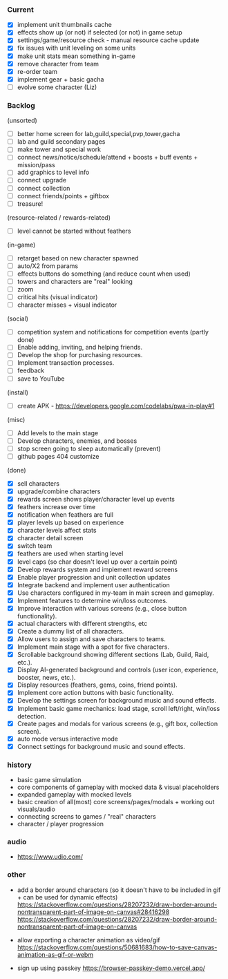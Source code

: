 ### Current

-   [x] implement unit thumbnails cache
-   [x] effects show up (or not) if selected (or not) in game setup
-   [x] settings/game/resource check - manual resource cache update
-   [x] fix issues with unit leveling on some units
-   [x] make unit stats mean something in-game
-   [x] remove character from team
-   [x] re-order team
-   [x] implement gear + basic gacha
-   [ ] evolve some character (Liz)

### Backlog

(unsorted)

-   [ ] better home screen for lab,guild,special,pvp,tower,gacha
-   [ ] lab and guild secondary pages
-   [ ] make tower and special work
-   [ ] connect news/notice/schedule/attend + boosts + buff events +
        mission/pass
-   [ ] add graphics to level info
-   [ ] connect upgrade
-   [ ] connect collection
-   [ ] connect friends/points + giftbox
-   [ ] treasure!

(resource-related / rewards-related)

-   [ ] level cannot be started without feathers

(in-game)

-   [ ] retarget based on new character spawned
-   [ ] auto/X2 from params
-   [ ] effects buttons do something (and reduce count when used)
-   [ ] towers and characters are "real" looking
-   [ ] zoom
-   [ ] critical hits (visual indicator)
-   [ ] character misses + visual indicator

(social)

-   [ ] competition system and notifications for competition events (partly
        done)
-   [ ] Enable adding, inviting, and helping friends.
-   [ ] Develop the shop for purchasing resources.
-   [ ] Implement transaction processes.
-   [ ] feedback
-   [ ] save to YouTube

(install)

-   [ ] create APK - https://developers.google.com/codelabs/pwa-in-play#1

(misc)

-   [ ] Add levels to the main stage
-   [ ] Develop characters, enemies, and bosses
-   [ ] stop screen going to sleep automatically (prevent)
-   [ ] github pages 404 customize

(done)

-   [x] sell characters
-   [x] upgrade/combine characters
-   [x] rewards screen shows player/character level up events
-   [x] feathers increase over time
-   [x] notification when feathers are full
-   [x] player levels up based on experience
-   [x] character levels affect stats
-   [x] character detail screen
-   [x] switch team
-   [x] feathers are used when starting level
-   [x] level caps (so char doesn't level up over a certain point)
-   [x] Develop rewards system and implement reward screens
-   [x] Enable player progression and unit collection updates
-   [x] Integrate backend and implement user authentication
-   [x] Use characters configured in my-team in main screen and gameplay.
-   [x] Implement features to determine win/loss outcomes.
-   [x] Improve interaction with various screens (e.g., close button
        functionality).
-   [x] actual characters with different strengths, etc
-   [x] Create a dummy list of all characters.
-   [x] Allow users to assign and save characters to teams.
-   [x] Implement main stage with a spot for five characters.
-   [x] Scrollable background showing different sections (Lab, Guild, Raid,
        etc.).
-   [x] Display AI-generated background and controls (user icon, experience,
        booster, news, etc.).
-   [x] Display resources (feathers, gems, coins, friend points).
-   [x] Implement core action buttons with basic functionality.
-   [x] Develop the settings screen for background music and sound effects.
-   [x] Implement basic game mechanics: load stage, scroll left/right, win/loss
        detection.
-   [x] Create pages and modals for various screens (e.g., gift box, collection
        screen).
-   [x] auto mode versus interactive mode
-   [x] Connect settings for background music and sound effects.

### history

-   basic game simulation
-   core components of gameplay with mocked data & visual placeholders
-   expanded gameplay with mocked levels
-   basic creation of all(most) core screens/pages/modals + working out
    visuals/audio
-   connecting screens to games / "real" characters
-   character / player progression

### audio

-   https://www.udio.com/

### other

-   add a border around characters (so it doesn't have to be included in gif +
    can be used for dynamic effects)
    https://stackoverflow.com/questions/28207232/draw-border-around-nontransparent-part-of-image-on-canvas#28416298
    https://stackoverflow.com/questions/28207232/draw-border-around-nontransparent-part-of-image-on-canvas

-   allow exporting a character animation as video/gif
    https://stackoverflow.com/questions/50681683/how-to-save-canvas-animation-as-gif-or-webm

-   sign up using passkey https://browser-passkey-demo.vercel.app/
